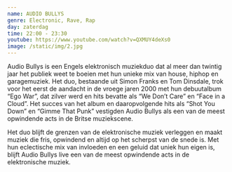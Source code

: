 ```yaml
---
name: AUDIO BULLYS
genre: Electronic, Rave, Rap
day: zaterdag
time: 22:00 - 23:30
youtube: https://www.youtube.com/watch?v=QXMUY4deXs0
image: /static/img/2.jpg
---
```

Audio Bullys is een Engels elektronisch muziekduo dat al meer dan twintig jaar het publiek weet te boeien met hun unieke mix van house, hiphop en garagemuziek. Het duo, bestaande uit Simon Franks en Tom Dinsdale, trok voor het eerst de aandacht in de vroege jaren 2000 met hun debuutalbum “Ego War”, dat zilver werd en hits bevatte als “We Don’t Care” en “Face in a Cloud”. Het succes van het album en daaropvolgende hits als “Shot You Down” en “Gimme That Punk” vestigden Audio Bullys als een van de meest opwindende acts in de Britse muziekscene.

Het duo blijft de grenzen van de elektronische muziek verleggen en maakt muziek die fris, opwindend en altijd op het scherpst van de snede is.
Met hun eclectische mix van invloeden en een geluid dat uniek hun eigen is, blijft Audio Bullys live een van de meest opwindende acts in de elektronische muziek.